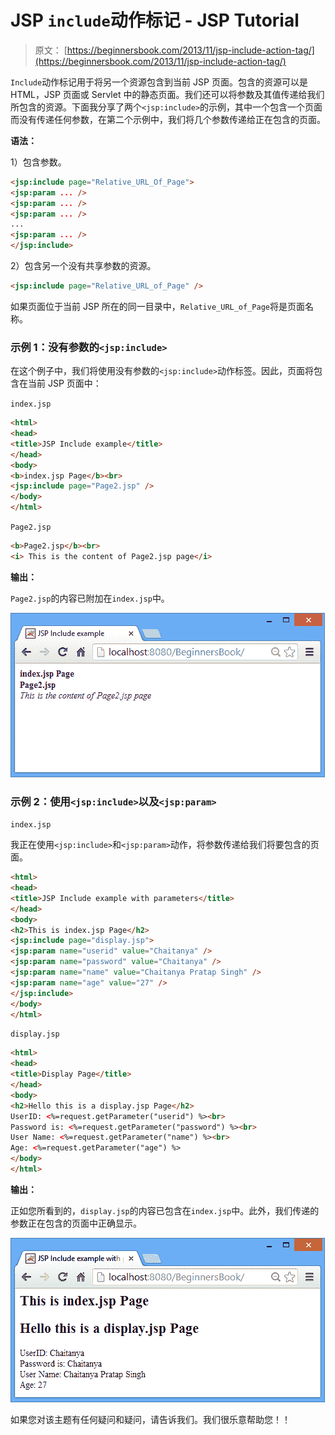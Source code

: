 # JSP `include`动作标记 - JSP Tutorial

> 原文： [https://beginnersbook.com/2013/11/jsp-include-action-tag/](https://beginnersbook.com/2013/11/jsp-include-action-tag/)

`Include`动作标记用于将另一个资源包含到当前 JSP 页面。包含的资源可以是 HTML，JSP 页面或 Servlet 中的静态页面。我们还可以将参数及其值传递给我们所包含的资源。下面我分享了两个`<jsp:include>`的示例，其中一个包含一个页面而没有传递任何参数，在第二个示例中，我们将几个参数传递给正在包含的页面。

**语法：**

1）包含参数。

```html
<jsp:include page="Relative_URL_Of_Page"> 
<jsp:param ... /> 
<jsp:param ... /> 
<jsp:param ... /> 
...
<jsp:param ... /> 
</jsp:include>
```

2）包含另一个没有共享参数的资源。

```html
<jsp:include page="Relative_URL_of_Page" />
```

如果页面位于当前 JSP 所在的同一目录中，`Relative_URL_of_Page`将是页面名称。

### 示例 1：没有参数的`<jsp:include>`

在这个例子中，我们将使用没有参数的`<jsp:include>`动作标签。因此，页面将包含在当前 JSP 页面中：

`index.jsp`

```html
<html> 
<head>
<title>JSP Include example</title>
</head>
<body> 
<b>index.jsp Page</b><br>
<jsp:include page="Page2.jsp" /> 
</body> 
</html>
```

`Page2.jsp`

```html
<b>Page2.jsp</b><br>
<i> This is the content of Page2.jsp page</i>
```

**输出：**

`Page2.jsp`的内容已附加在`index.jsp`中。

![IncludeAction-output](img/4054a6bc72927a2fdb8f17310517730d.jpg)

### 示例 2：使用`<jsp:include>`以及`<jsp:param>`

`index.jsp`

我正在使用`<jsp:include>`和`<jsp:param>`动作，将参数传递给我们将要包含的页面。

```html
<html> 
<head>
<title>JSP Include example with parameters</title>
</head>
<body> 
<h2>This is index.jsp Page</h2>
<jsp:include page="display.jsp"> 
<jsp:param name="userid" value="Chaitanya" /> 
<jsp:param name="password" value="Chaitanya" /> 
<jsp:param name="name" value="Chaitanya Pratap Singh" /> 
<jsp:param name="age" value="27" /> 
</jsp:include> 
</body> 
</html>
```

`display.jsp`

```html
<html>
<head>
<title>Display Page</title>
</head>
<body>
<h2>Hello this is a display.jsp Page</h2>
UserID: <%=request.getParameter("userid") %><br>
Password is: <%=request.getParameter("password") %><br>
User Name: <%=request.getParameter("name") %><br>
Age: <%=request.getParameter("age") %>
</body>
</html>
```

**输出：**

正如您所看到的，`display.jsp`的内容已包含在`index.jsp`中。此外，我们传递的参数正在包含的页面中正确显示。

![include-action-with-parameters-output](img/cbc52656a6a5048a5834e8cd173d03a2.jpg)

如果您对该主题有任何疑问和疑问，请告诉我们。我们很乐意帮助您！！